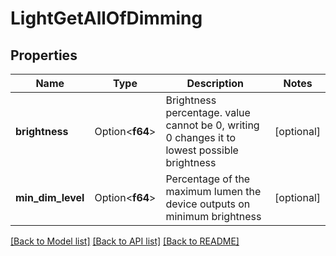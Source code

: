 # LightGetAllOfDimming

## Properties

Name | Type | Description | Notes
------------ | ------------- | ------------- | -------------
**brightness** | Option<**f64**> | Brightness percentage. value cannot be 0, writing 0 changes it to lowest possible brightness | [optional]
**min_dim_level** | Option<**f64**> | Percentage of the maximum lumen the device outputs on minimum brightness | [optional]

[[Back to Model list]](../README.md#documentation-for-models) [[Back to API list]](../README.md#documentation-for-api-endpoints) [[Back to README]](../README.md)


